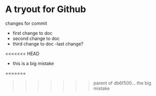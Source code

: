 A tryout for Github
===================
changes for commit

- first change to doc
- second change to doc
- third change to doc
-last change?

<<<<<<< HEAD
- this is a big mistake


=======
>>>>>>> parent of db6f500... the big mistake


